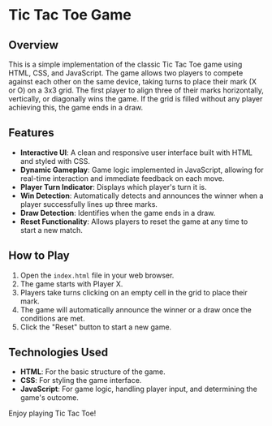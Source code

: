 # Tic Tac Toe Game

## Overview
This is a simple implementation of the classic Tic Tac Toe game using HTML, CSS, and JavaScript. The game allows two players to compete against each other on the same device, taking turns to place their mark (X or O) on a 3x3 grid. The first player to align three of their marks horizontally, vertically, or diagonally wins the game. If the grid is filled without any player achieving this, the game ends in a draw.

## Features
- **Interactive UI**: A clean and responsive user interface built with HTML and styled with CSS.
- **Dynamic Gameplay**: Game logic implemented in JavaScript, allowing for real-time interaction and immediate feedback on each move.
- **Player Turn Indicator**: Displays which player's turn it is.
- **Win Detection**: Automatically detects and announces the winner when a player successfully lines up three marks.
- **Draw Detection**: Identifies when the game ends in a draw.
- **Reset Functionality**: Allows players to reset the game at any time to start a new match.

## How to Play
1. Open the `index.html` file in your web browser.
2. The game starts with Player X.
3. Players take turns clicking on an empty cell in the grid to place their mark.
4. The game will automatically announce the winner or a draw once the conditions are met.
5. Click the "Reset" button to start a new game.

## Technologies Used
- **HTML**: For the basic structure of the game.
- **CSS**: For styling the game interface.
- **JavaScript**: For game logic, handling player input, and determining the game's outcome.


Enjoy playing Tic Tac Toe!
